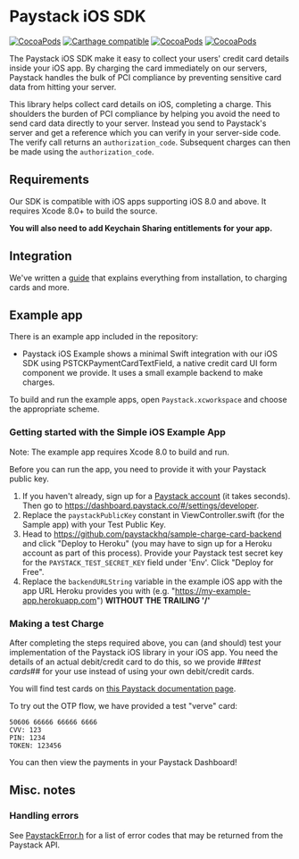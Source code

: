 # Paystack iOS SDK
<!-- [![Travis](https://img.shields.io/travis/paystackhq/paystack-ios/master.svg?style=flat)](https://travis-ci.org/paystackhq/paystack-ios) -->
[![CocoaPods](https://img.shields.io/cocoapods/v/Paystack.svg?style=flat)](http://cocoapods.org/?q=author%3Apaystack%20name%3Apaystack)
[![Carthage compatible](https://img.shields.io/badge/Carthage-compatible-4BC51D.svg?style=flat)](https://github.com/Carthage/Carthage)
[![CocoaPods](https://img.shields.io/cocoapods/l/Paystack.svg?style=flat)](https://github.com/paystackhq/paystack-ios/blob/master/LICENSE)
[![CocoaPods](https://img.shields.io/cocoapods/p/Paystack.svg?style=flat)](https://github.com/paystackhq/paystack-ios#)

The Paystack iOS SDK make it easy to collect your users' credit card details inside your iOS app. By charging the card immediately on our
servers, Paystack handles the bulk of PCI compliance by preventing sensitive card data from hitting your server.

This library helps collect card details on iOS, completing a charge. This shoulders the burden of PCI compliance by helping you avoid the 
need to send card data directly to your server. Instead you send to Paystack's server and get a reference which you can verify in your 
server-side code. The verify call returns an `authorization_code`. Subsequent charges can then be made using the `authorization_code`.


## Requirements
Our SDK is compatible with iOS apps supporting iOS 8.0 and above. It requires Xcode 8.0+ to build the source.

**You will also need to add Keychain Sharing entitlements for your app.**

## Integration

We've written a [guide](GUIDE.md) that explains everything from installation, to charging cards and more.

## Example app

There is an example app included in the repository:
- Paystack iOS Example shows a minimal Swift integration with our iOS SDK using PSTCKPaymentCardTextField, a native credit card UI form component we provide. It uses a small example backend to make charges.

To build and run the example apps, open `Paystack.xcworkspace` and choose the appropriate scheme.

### Getting started with the Simple iOS Example App

Note: The example app requires Xcode 8.0 to build and run.

Before you can run the app, you need to provide it with your Paystack public key.

1. If you haven't already, sign up for a [Paystack account](https://dashboard.paystack.com/#/signup) (it takes seconds). Then go to https://dashboard.paystack.co/#/settings/developer.
2. Replace the `paystackPublicKey` constant in ViewController.swift (for the Sample app) with your Test Public Key.
3. Head to https://github.com/paystackhq/sample-charge-card-backend and click "Deploy to Heroku" (you may have to sign up for a Heroku account as part of this process). Provide your Paystack test secret key for the `PAYSTACK_TEST_SECRET_KEY` field under 'Env'. Click "Deploy for Free".
4. Replace the `backendURLString` variable in the example iOS app with the app URL Heroku provides you with (e.g. "https://my-example-app.herokuapp.com") **WITHOUT THE TRAILING '/'**

### Making a test Charge

After completing the steps required above, you can (and should) test your implementation of the Paystack iOS library in your iOS app. You need the details of an actual debit/credit card to do this, so we provide ##_test cards_## for your use instead of using your own debit/credit cards. 

You will find test cards on [this Paystack documentation page](https://developers.paystack.co/docs/test-cards).

To try out the OTP flow, we have provided a test "verve" card:

```
50606 66666 66666 6666
CVV: 123
PIN: 1234
TOKEN: 123456
```

You can then view the payments in your Paystack Dashboard!

## Misc. notes

### Handling errors

See [PaystackError.h](https://github.com/paystackhq/paystack-ios/blob/master/Paystack/PublicHeaders/PaystackError.h) for a list of error codes that may be returned from the Paystack API.



